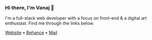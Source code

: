 ### Hi there, I'm Vanaj 👋
I'm a full-stack web developer with a focus on front-end & a digital art enthusiast. Find me through the links below.

[Website](https://www.vanajmoorthy.com) •
[Behance](https://www.behance.net/vanajmoorthy) •
[Mail](mailto:vanajmoorthy@gmail.com)
